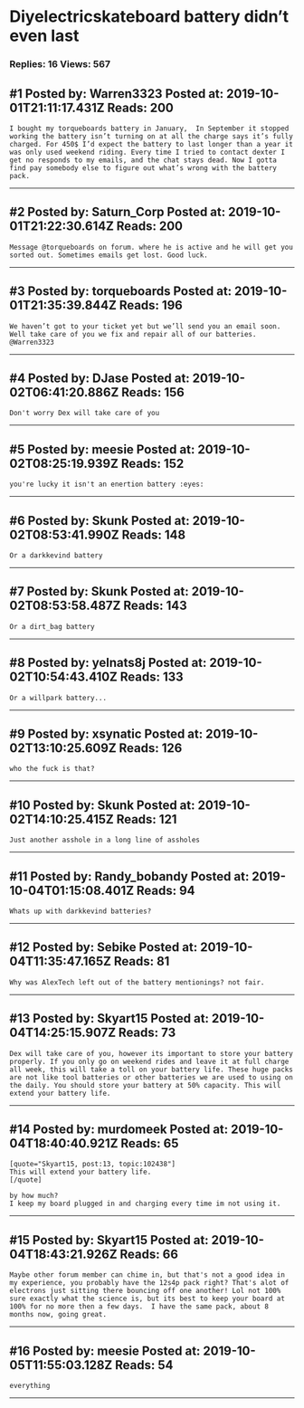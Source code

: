 # Diyelectricskateboard battery didn’t even last

### Replies: 16 Views: 567

## \#1 Posted by: Warren3323 Posted at: 2019-10-01T21:11:17.431Z Reads: 200

```
I bought my torqueboards battery in January,  In September it stopped working the battery isn’t turning on at all the charge says it’s fully charged. For 450$ I’d expect the battery to last longer than a year it was only used weekend riding. Every time I tried to contact dexter I get no responds to my emails, and the chat stays dead. Now I gotta find pay somebody else to figure out what’s wrong with the battery pack.
```

---
## \#2 Posted by: Saturn_Corp Posted at: 2019-10-01T21:22:30.614Z Reads: 200

```
Message @torqueboards on forum. where he is active and he will get you sorted out. Sometimes emails get lost. Good luck.
```

---
## \#3 Posted by: torqueboards Posted at: 2019-10-01T21:35:39.844Z Reads: 196

```
We haven’t got to your ticket yet but we’ll send you an email soon. Well take care of you we fix and repair all of our batteries. @Warren3323
```

---
## \#4 Posted by: DJase Posted at: 2019-10-02T06:41:20.886Z Reads: 156

```
Don't worry Dex will take care of you
```

---
## \#5 Posted by: meesie Posted at: 2019-10-02T08:25:19.939Z Reads: 152

```
you're lucky it isn't an enertion battery :eyes:
```

---
## \#6 Posted by: Skunk Posted at: 2019-10-02T08:53:41.990Z Reads: 148

```
Or a darkkevind battery
```

---
## \#7 Posted by: Skunk Posted at: 2019-10-02T08:53:58.487Z Reads: 143

```
Or a dirt_bag battery
```

---
## \#8 Posted by: yelnats8j Posted at: 2019-10-02T10:54:43.410Z Reads: 133

```
Or a willpark battery...
```

---
## \#9 Posted by: xsynatic Posted at: 2019-10-02T13:10:25.609Z Reads: 126

```
who the fuck is that?
```

---
## \#10 Posted by: Skunk Posted at: 2019-10-02T14:10:25.415Z Reads: 121

```
Just another asshole in a long line of assholes
```

---
## \#11 Posted by: Randy_bobandy Posted at: 2019-10-04T01:15:08.401Z Reads: 94

```
Whats up with darkkevind batteries?
```

---
## \#12 Posted by: Sebike Posted at: 2019-10-04T11:35:47.165Z Reads: 81

```
Why was AlexTech left out of the battery mentionings? not fair.
```

---
## \#13 Posted by: Skyart15 Posted at: 2019-10-04T14:25:15.907Z Reads: 73

```
Dex will take care of you, however its important to store your battery properly. If you only go on weekend rides and leave it at full charge all week, this will take a toll on your battery life. These huge packs are not like tool batteries or other batteries we are used to using on the daily. You should store your battery at 50% capacity. This will extend your battery life.
```

---
## \#14 Posted by: murdomeek Posted at: 2019-10-04T18:40:40.921Z Reads: 65

```
[quote="Skyart15, post:13, topic:102438"]
This will extend your battery life.
[/quote]

by how much?
I keep my board plugged in and charging every time im not using it.
```

---
## \#15 Posted by: Skyart15 Posted at: 2019-10-04T18:43:21.926Z Reads: 66

```
Maybe other forum member can chime in, but that's not a good idea in my experience, you probably have the 12s4p pack right? That's alot of electrons just sitting there bouncing off one another! Lol not 100% sure exactly what the science is, but its best to keep your board at 100% for no more then a few days.  I have the same pack, about 8 months now, going great.
```

---
## \#16 Posted by: meesie Posted at: 2019-10-05T11:55:03.128Z Reads: 54

```
everything
```

---
